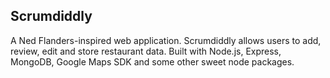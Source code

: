 ## Scrumdiddly
A Ned Flanders-inspired web application. Scrumdiddly allows users to add, review, edit and store restaurant data. Built with Node.js, Express, MongoDB, Google Maps SDK and some other sweet node packages.

